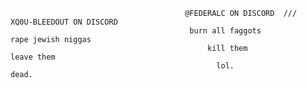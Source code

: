                                            @FEDERALC ON DISCORD  ///  XQ0U-BLEEDOUT ON DISCORD
                                            burn all faggots             rape jewish niggas
                                                kill them                      leave them
                                                  lol.                            dead.
